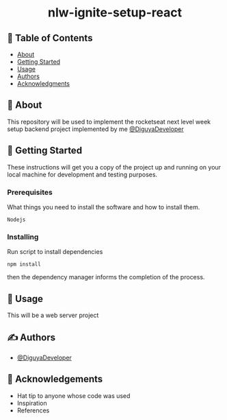 <h1 align="center">nlw-ignite-setup-react</h1>

## 📝 Table of Contents

- [About](#about)
- [Getting Started](#getting_started)
- [Usage](#usage)
- [Authors](#authors)
- [Acknowledgments](#acknowledgement)

## 🧐 About <a name = "about"></a>

This repository will be used to implement the rocketseat next level week setup backend project implemented by me [@DiguyaDeveloper](https://github.com/DiguyaDeveloper)

## 🏁 Getting Started <a name = "getting_started"></a>

These instructions will get you a copy of the project up and running on your local machine for development and testing purposes.

### Prerequisites

What things you need to install the software and how to install them.

```
Nodejs
```

### Installing

Run script to install dependencies

```
npm install
```

then the dependency manager informs the completion of the process.

## 🎈 Usage <a name="usage"></a>

This will be a web server project

## ✍️ Authors <a name = "authors"></a>

- [@DiguyaDeveloper](https://github.com/DiguyaDeveloper)

## 🎉 Acknowledgements <a name = "acknowledgement"></a>

- Hat tip to anyone whose code was used
- Inspiration
- References
